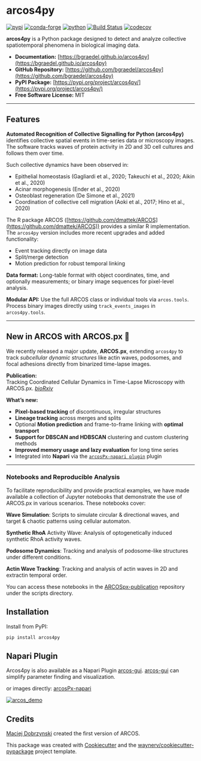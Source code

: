 # arcos4py

[![pypi](https://img.shields.io/pypi/v/arcos4py.svg)](https://pypi.org/project/arcos4py/)
[![conda-forge](https://img.shields.io/conda/vn/conda-forge/arcos4py)](https://anaconda.org/conda-forge/arcos4py)
[![python](https://img.shields.io/pypi/pyversions/arcos4py.svg)](https://pypi.org/project/arcos4py/)
[![Build Status](https://github.com/bgraedel/arcos4py/actions/workflows/dev.yml/badge.svg)](https://github.com/bgraedel/arcos4py/actions/workflows/dev.yml)
[![codecov](https://codecov.io/gh/bgraedel/arcos4py/branch/main/graphs/badge.svg)](https://codecov.io/github/bgraedel/arcos4py)

**arcos4py** is a Python package designed to detect and analyze collective spatiotemporal phenomena in biological imaging data.

- **Documentation:** [https://bgraedel.github.io/arcos4py](https://bgraedel.github.io/arcos4py)
- **GitHub Repository:** [https://github.com/bgraedel/arcos4py](https://github.com/bgraedel/arcos4py)
- **PyPI Package:** [https://pypi.org/project/arcos4py/](https://pypi.org/project/arcos4py/)
- **Free Software License:** MIT

---

## Features

**Automated Recognition of Collective Signalling for Python (arcos4py)** identifies collective spatial events in time-series data or microscopy images. The software tracks waves of protein activity in 2D and 3D cell cultures and follows them over time.

Such collective dynamics have been observed in:
- Epithelial homeostasis (Gagliardi et al., 2020; Takeuchi et al., 2020; Aikin et al., 2020)
- Acinar morphogenesis (Ender et al., 2020)
- Osteoblast regeneration (De Simone et al., 2021)
- Coordination of collective cell migration (Aoki et al., 2017; Hino et al., 2020)

The R package ARCOS ([https://github.com/dmattek/ARCOS](https://github.com/dmattek/ARCOS)) provides a similar R implementation. The `arcos4py` version includes more recent upgrades and added functionality:
- Event tracking directly on image data
- Split/merge detection
- Motion prediction for robust temporal linking

**Data format:** Long-table format with object coordinates, time, and optionally measurements; or binary image sequences for pixel-level analysis.

**Modular API:** Use the full ARCOS class or individual tools via `arcos.tools`. Process binary images directly using `track_events_images` in `arcos4py.tools`.

---

## New in ARCOS with ARCOS.px 🎉

We recently released a major update, **ARCOS.px**, extending `arcos4py` to track *subcellular dynamic structures* like actin waves, podosomes, and focal adhesions directly from binarized time-lapse images.

**Publication:**  
Tracking Coordinated Cellular Dynamics in Time-Lapse Microscopy with ARCOS.px. [*bioRxiv*](https://doi.org/10.1101/2025.03.14.643386)

**What’s new:**
- **Pixel-based tracking** of discontinuous, irregular structures
- **Lineage tracking** across merges and splits
- Optional **Motion prediction** and frame-to-frame linking with **optimal transport**
- **Support for DBSCAN and HDBSCAN** clustering and custom clustering methods
- **Improved memory usage and lazy evaluation** for long time series
- Integrated into **Napari** via the [`arcosPx-napari plugin`](https://github.com/pertzlab/arcospx-napari) plugin
---

### Notebooks and Reproducible Analysis

To facilitate reproducibility and provide practical examples, we have made available a collection of Jupyter notebooks that demonstrate the use of ARCOS.px in various scenarios. These notebooks cover:

**Wave Simulation**: Scripts to simulate circular & directional waves, and target & chaotic patterns using cellular automaton.

**Synthetic RhoA** Activity Wave: Analysis of optogenetically induced synthetic RhoA activity waves.

**Podosome Dynamics**: Tracking and analysis of podosome-like structures under different conditions.

**Actin Wave Tracking**: Tracking and analysis of actin waves in 2D and extractin temporal order.

You can access these notebooks in the [ARCOSpx-publication](https://github.com/pertzlab/ARCOSpx-publication) repository under the scripts directory.


## Installation

Install from PyPI:
```bash
pip install arcos4py
```

Napari Plugin
-------------
Arcos4py is also available as a Napari Plugin [arcos-gui](https://github.com/pertzlab/arcos-gui).
[arcos-gui](https://github.com/pertzlab/arcos-gui) can simplify parameter finding and visualization.

or images directly: [arcosPx-napari](https://github.com/pertzlab/arcospx-napari)

[![arcos_demo](https://img.youtube.com/vi/hG_z_BFcAiQ/0.jpg)](https://www.youtube.com/watch?v=hG_z_BFcAiQ)

## Credits

[Maciej Dobrzynski](https://github.com/dmattek) created the first version of ARCOS.

This package was created with [Cookiecutter](https://github.com/audreyr/cookiecutter) and the [waynerv/cookiecutter-pypackage](https://github.com/waynerv/cookiecutter-pypackage) project template.